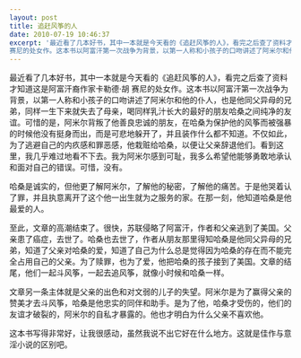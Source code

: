 ```yaml
---
layout: post
title: 追赶风筝的人
date: 2010-07-19 10:46:37
excerpt: '最近看了几本好书，其中一本就是今天看的《追赶风筝的人》，看完之后查了资料才知道这是阿富汗裔作家卡勒德·胡
赛尼的处女作。这本书以阿富汗第一次战争为背景，以第一人称和小孩子的口吻讲述了阿米尔和他的仆人，'
---
```




最近看了几本好书，其中一本就是今天看的《追赶风筝的人》，看完之后查了资料才知道这是阿富汗裔作家卡勒德·胡
赛尼的处女作。这本书以阿富汗第一次战争为背景，以第一人称和小孩子的口吻讲述了阿米尔和他的仆人，也是他同父异母的兄弟，同样一生下来就失去了母亲，喝同样乳汁长大的最好的朋友哈桑之间纯净的友谊。可惜的是，阿米尔背叛了他善良忠诚的朋友，在哈桑为保护他的风筝而被强暴的时候他没有挺身而出，而是可悲地躲开了，并且装作什么都不知道。不仅如此，为了逃避自己的内疚感和罪恶感，他栽赃给哈桑，以便让父亲辞退他们。看到这里，我几乎难过地看不下去。我为阿米尔感到可耻，我多么希望他能够勇敢地承认和面对自己的错误。可惜，没有。


哈桑是诚实的，但他更了解阿米尔，了解他的秘密，了解他的痛苦。于是他哭着认了罪，并且执意离开了这个他一出生就为之服务的家。在那一刻，他知道哈桑是他最爱的人。


至此，文章的高潮结束了。很快，苏联侵略了阿富汗，作者和父亲逃到了美国。父亲患了癌症，去世了。哈桑也去世了，作者从朋友那里得知哈桑是他同父异母的兄弟，知道了父亲对哈桑的爱，知道了自己为什么总是觉得因为哈桑的存在而不能完全占用自己的父亲。为了赎罪，也为了爱，他把哈桑的孩子接到了美国。文章的结尾，他们一起斗风筝，一起去追风筝，就像小时候和哈桑一样。


文章另一条主体就是父亲的出色和对文弱的儿子的失望。阿米尔是为了赢得父亲的赞美才去斗风筝，哈桑是他忠实的同伴和助手。是为了他，哈桑才受伤的，他们的友谊才破裂的，阿米尔的自私才暴露的。他也才明白为什么父亲不喜欢他。


这本书写得非常好，让我很感动，虽然我说不出它好在什么地方。这就是佳作与意淫小说的区别吧。


